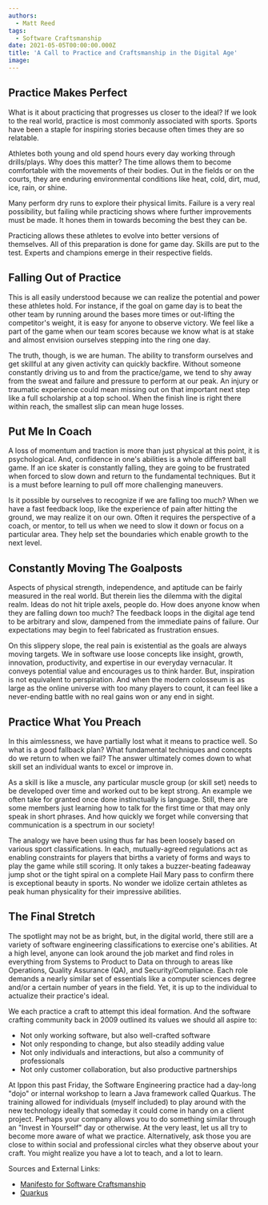 ```yaml
---
authors:
  - Matt Reed
tags:
  - Software Craftsmanship
date: 2021-05-05T00:00:00.000Z
title: 'A Call to Practice and Craftsmanship in the Digital Age'
image:
---
```


## Practice Makes Perfect

What is it about practicing that progresses us closer to the ideal? If we look to the real world, practice is most commonly associated with sports. Sports have been a staple for inspiring stories because often times they are so relatable.

Athletes both young and old spend hours every day working through drills/plays. Why does this matter? The time allows them to become comfortable with the movements of their bodies. Out in the fields or on the courts, they are enduring environmental conditions like heat, cold, dirt, mud, ice, rain, or shine.

Many perform dry runs to explore their physical limits. Failure is a very real possibility, but failing while practicing shows where further improvements must be made. It hones them in towards becoming the best they can be.

Practicing allows these athletes to evolve into better versions of themselves. All of this preparation is done for game day. Skills are put to the test. Experts and champions emerge in their respective fields.

## Falling Out of Practice

This is all easily understood because we can realize the potential and power these athletes hold. For instance, if the goal on game day is to beat the other team by running around the bases more times or out-lifting the competitor's weight, it is easy for anyone to observe victory. We feel like a part of the game when our team scores because we know what is at stake and almost envision ourselves stepping into the ring one day.

The truth, though, is we are human. The ability to transform ourselves and get skillful at any given activity can quickly backfire. Without someone constantly driving us to and from the practice/game, we tend to shy away from the sweat and failure and pressure to perform at our peak. An injury or traumatic experience could mean missing out on that important next step like a full scholarship at a top school. When the finish line is right there within reach, the smallest slip can mean huge losses.

## Put Me In Coach

A loss of momentum and traction is more than just physical at this point, it is psychological. And, confidence in one's abilities is a whole different ball game. If an ice skater is constantly falling, they are going to be frustrated when forced to slow down and return to the fundamental techniques. But it is a must before learning to pull off more challenging maneuvers.

Is it possible by ourselves to recognize if we are falling too much? When we have a fast feedback loop, like the experience of pain after hitting the ground, we may realize it on our own. Often it requires the perspective of a coach, or mentor, to tell us when we need to slow it down or focus on a particular area. They help set the boundaries which enable growth to the next level.

## Constantly Moving The Goalposts

Aspects of physical strength, independence, and aptitude can be fairly measured in the real world. But therein lies the dilemma with the digital realm. Ideas do not hit triple axels, people do. How does anyone know when they are falling down too much? The feedback loops in the digital age tend to be arbitrary and slow, dampened from the immediate pains of failure. Our expectations may begin to feel fabricated as frustration ensues.

On this slippery slope, the real pain is existential as the goals are always moving targets. We in software use loose concepts like insight, growth, innovation, productivity, and expertise in our everyday vernacular. It conveys potential value and encourages us to think harder. But, inspiration is not equivalent to perspiration. And when the modern colosseum is as large as the online universe with too many players to count, it can feel like a never-ending battle with no real gains won or any end in sight.

## Practice What You Preach

In this aimlessness, we have partially lost what it means to practice well. So what is a good fallback plan? What fundamental techniques and concepts do we return to when we fail? The answer ultimately comes down to what skill set an individual wants to excel or improve in.

As a skill is like a muscle, any particular muscle group (or skill set) needs to be developed over time and worked out to be kept strong. An example we often take for granted once done instinctually is language. Still, there are some members just learning how to talk for the first time or that may only speak in short phrases. And how quickly we forget while conversing that communication is a spectrum in our society!

The analogy we have been using thus far has been loosely based on various sport classifications. In each, mutually-agreed regulations act as enabling constraints for players that births a variety of forms and ways to play the game while still scoring. It only takes a buzzer-beating fadeaway jump shot or the tight spiral on a complete Hail Mary pass to confirm there is exceptional beauty in sports. No wonder we idolize certain athletes as peak human physicality for their impressive abilities.

## The Final Stretch

The spotlight may not be as bright, but, in the digital world, there still are a variety of software engineering classifications to exercise one's abilities. At a high level, anyone can look around the job market and find roles in everything from Systems to Product to Data on through to areas like Operations, Quality Assurance (QA), and Security/Compliance. Each role demands a nearly similar set of essentials like a computer sciences degree and/or a certain number of years in the field. Yet, it is up to the individual to actualize their practice's ideal.

We each practice a craft to attempt this ideal formation. And the software crafting community back in 2009 outlined its values we should all aspire to:

- Not only working software, but also well-crafted software
- Not only responding to change, but also steadily adding value
- Not only individuals and interactions, but also a community of professionals
- Not only customer collaboration, but also productive partnerships

At Ippon this past Friday, the Software Engineering practice had a day-long "dojo" or internal workshop to learn a Java framework called Quarkus. The training allowed for individuals (myself included) to play around with the new technology ideally that someday it could come in handy on a client project. Perhaps your company allows you to do something similar through an "Invest in Yourself" day or otherwise. At the very least, let us all try to become more aware of what we practice. Alternatively, ask those you are close to within social and professional circles what they observe about your craft. You might realize you have a lot to teach, and a lot to learn.

Sources and External Links:

- [Manifesto for Software Craftsmanship](https://manifesto.softwarecraftsmanship.org/)
- [Quarkus](https://quarkus.io/)
